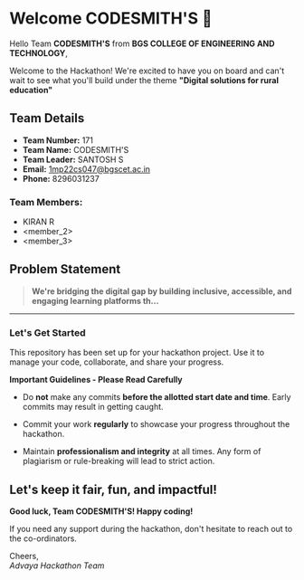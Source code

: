 # Welcome CODESMITH'S 👋

Hello Team **CODESMITH'S** from **BGS COLLEGE OF ENGINEERING AND TECHNOLOGY**,

Welcome to the Hackathon! We're excited to have you on board and can't wait to see what you'll build under the theme **"Digital solutions for rural education"** 

## Team Details

- **Team Number:** 171  
- **Team Name:** CODESMITH'S
- **Team Leader:** SANTOSH S  
- **Email:** 1mp22cs047@bgscet.ac.in  
- **Phone:** 8296031237  

### Team Members:
- KIRAN R 
- <member_2> 
- <member_3> 

## Problem Statement

> **We're bridging the digital gap by building inclusive, accessible, and engaging learning platforms th...**

---

### Let's Get Started 

This repository has been set up for your hackathon project. Use it to manage your code, collaborate, and share your progress.

**Important Guidelines - Please Read Carefully**

- Do **not** make any commits **before the allotted start date and time**. Early commits may result in getting caught.
- Commit your work **regularly** to showcase your progress throughout the hackathon.

- Maintain **professionalism and integrity** at all times. Any form of plagiarism or rule-breaking will lead to strict action.

Let's keep it fair, fun, and impactful! 
---

**Good luck, Team CODESMITH'S! Happy coding!**

If you need any support during the hackathon, don't hesitate to reach out to the co-ordinators.

Cheers,  
_Advaya Hackathon Team_